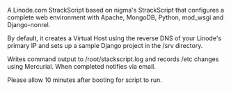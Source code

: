 A Linode.com StrackScript based on nigma's StrackScript that configures a complete web environment with Apache, MongoDB, Python, mod_wsgi and Django-nonrel.

By default, it creates a Virtual Host using the reverse DNS of your Linode's primary IP and sets up a sample Django project in the /srv directory.

Writes command output to /root/stackscript.log and records /etc changes using Mercurial. When completed notifies via  email. 

Please allow 10 minutes after booting for script to run. 

